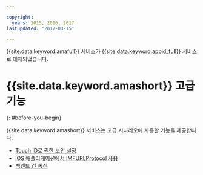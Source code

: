 ```yaml
---

copyright:
  years: 2015, 2016, 2017
lastupdated: "2017-03-15"

---
```


{{site.data.keyword.amafull}} 서비스가 {{site.data.keyword.appid_full}} 서비스로 대체되었습니다.

# {{site.data.keyword.amashort}} 고급 기능
{: #before-you-begin}

{{site.data.keyword.amashort}} 서비스는 고급 시나리오에 사용할 기능을 제공합니다. 
* [Touch ID로 권한 보안 설정](advanced-topics-touchid.html)
* [iOS 애플리케이션에서 IMFURLProtocol 사용](advanced-topics-IMFURLProtocol.html)
* [백엔드 간 통신](advanced-topics-oauthsdk.html)
